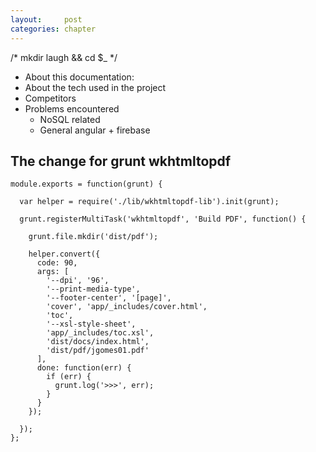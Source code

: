 ```yaml
---
layout:     post
categories: chapter
---
```


/* mkdir laugh && cd $_ */

- About this documentation:
- About the tech used in the project
- Competitors
- Problems encountered
  - NoSQL related
  - General angular + firebase

## The change for grunt wkhtmltopdf

    module.exports = function(grunt) {

      var helper = require('./lib/wkhtmltopdf-lib').init(grunt);

      grunt.registerMultiTask('wkhtmltopdf', 'Build PDF', function() {

        grunt.file.mkdir('dist/pdf');

        helper.convert({
          code: 90,
          args: [
            '--dpi', '96',
            '--print-media-type',
            '--footer-center', '[page]',
            'cover', 'app/_includes/cover.html',
            'toc',
            '--xsl-style-sheet',
            'app/_includes/toc.xsl',
            'dist/docs/index.html',
            'dist/pdf/jgomes01.pdf'
          ],
          done: function(err) {
            if (err) {
              grunt.log('>>>', err);
            }
          }
        });

      });
    };